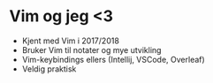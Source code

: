 




# Vim og jeg <3
- Kjent med Vim i 2017/2018
- Bruker Vim til notater og mye utvikling
- Vim-keybindings ellers (Intellij, VSCode, Overleaf)
- Veldig praktisk 





